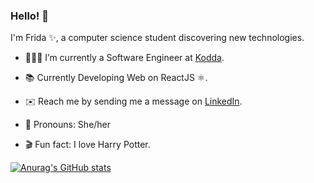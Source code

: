 ### Hello! 👋

I'm Frida ✨, a computer science student discovering new technologies.

* 👩🏻‍💻 I’m currently a Software Engineer at [Kodda](https://kodda.mx/).

* 📚 Currently Developing Web on ReactJS ⚛️.

* ✉️ Reach me by sending me a message on [LinkedIn](https://www.linkedin.com/in/fridag/).

* 🙂 Pronouns: She/her

* 🎬 Fun fact: I love Harry Potter.

[![Anurag's GitHub stats](https://github-readme-stats.vercel.app/api?username=fridagtt&count_private=true&show_icons=true&theme=vue)](https://github.com/anuraghazra/github-readme-stats)

